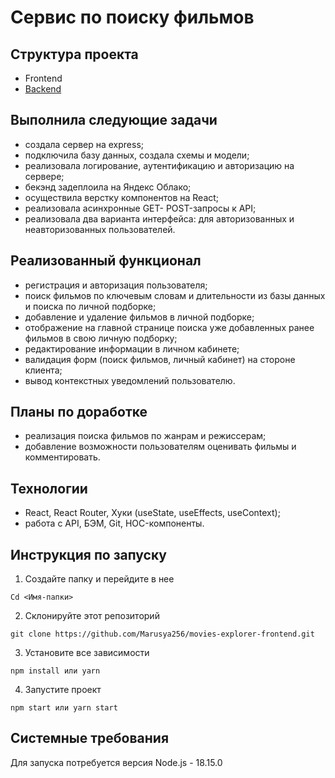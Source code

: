 # Сервис по поиску фильмов

## Структура проекта
+ Frontend
+ [Backend](https://github.com/Marusya256/movies-explorer-api)

## Выполнила следующие задачи
+ создала сервер на express;
+ подключила базу данных, создала схемы и модели;
+ реализовала логирование, аутентификацию и авторизацию на сервере;
+ бекэнд задеплоила на Яндекс Облако;
+ осуществила верстку компонентов на React;
+ реализовала асинхронные GET- POST-запросы к API;
+ реализовала два варианта интерфейса: для авторизованных и неавторизованных пользователей.

## Реализованный функционал
+ регистрация и авторизация пользователя;
+ поиск фильмов по ключевым словам и длительности из базы данных и поиска по личной подборке;
+ добавление и удаление фильмов в личной подборке;
+ отображение на главной странице поиска уже добавленных ранее фильмов в свою личную подборку;
+ редактирование информации в личном кабинете;
+ валидация форм (поиск фильмов, личный кабинет) на стороне клиента;
+ вывод контекстных уведомлений пользователю.

## Планы по доработке
+ реализация поиска фильмов по жанрам и режиссерам;
+ добавление возможности пользователям оценивать фильмы и комментировать.

## Технологии
+ React, React Router, Хуки (useState, useEffects, useContext);
+ работа с API, БЭМ, Git, HOC-компоненты.

## Инструкция по запуску
1.	Создайте папку и перейдите в нее
```
Cd <Имя-папки>
```
2.	Склонируйте этот репозиторий
```
git clone https://github.com/Marusya256/movies-explorer-frontend.git
```
3.	Установите все зависимости
```
npm install или yarn
```
4.	Запустите проект
```
npm start или yarn start
```

## Системные требования
Для запуска потребуется версия Node.js - 18.15.0
